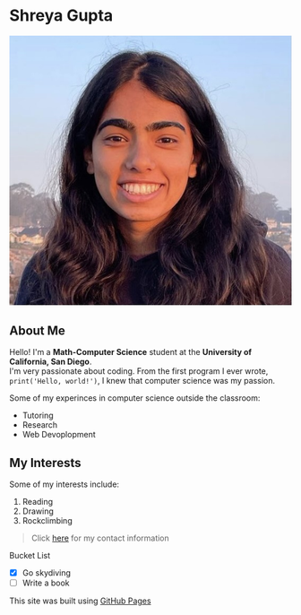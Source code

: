 # Shreya Gupta 
![Profile Picture](images/IMG-1243.jpg) <br />

## About Me
 Hello! I'm a **Math-Computer Science** student at the **University of California, San Diego**. <br />
 I'm very passionate about coding. From the first program I ever wrote, `print('Hello, world!')`, I knew that computer science was my passion.

Some of my experinces in computer science outside the classroom:
- Tutoring
- Research
- Web Devoplopment


## My Interests
Some of my interests include:
1. Reading
2. Drawing
3. Rockclimbing
> Click [here](additional-pages/contacts.md) for my contact information <br />

Bucket List
- [x] Go skydiving
- [ ] Write a book

 This site was built using [GitHub Pages](https://pages.github.com/) <br />
